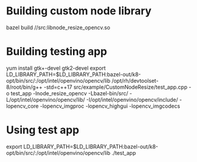 # Building custom node library

bazel build //src:libnode_resize_opencv.so

# Building testing app 
yum install gtk+-devel gtk2-devel
export LD_LIBRARY_PATH=$LD_LIBRARY_PATH:bazel-out/k8-opt/bin/src/:/opt/intel/openvino/opencv/lib
/opt/rh/devtoolset-8/root/bin/g++ -std=c++17  src/example/CustomNodeResize/test_app.cpp -o test_app -lnode_resize_opencv -Lbazel-bin/src/ -L/opt/intel/openvino/opencv/lib/ -I/opt/intel/openvino/opencv/include/ -lopencv_core -lopencv_imgproc -lopencv_highgui -lopencv_imgcodecs

# Using test app
export LD_LIBRARY_PATH=$LD_LIBRARY_PATH:bazel-out/k8-opt/bin/src/:/opt/intel/openvino/opencv/lib
./test_app